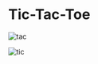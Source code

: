 # Tic-Tac-Toe

![tac](https://user-images.githubusercontent.com/51884151/116820861-e53b5800-ab7f-11eb-81e4-0280af15554b.png)

![tic](https://user-images.githubusercontent.com/51884151/116820863-e5d3ee80-ab7f-11eb-9ad5-a7b3bffae45d.png)
